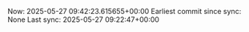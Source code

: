 Now: 2025-05-27 09:42:23.615655+00:00 Earliest commit since sync: None Last sync: 2025-05-27 09:22:47+00:00
